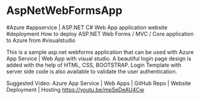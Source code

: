 # AspNetWebFormsApp
#Azure #appservice | ASP.NET C# Web App application website #deployment
How to deploy ASP.NET Web Forms / MVC / Core application to Azure from #visualstudio

This is a sample asp.net webforms application that can be used with Azure App Service | Web App with visual studio.
A beautiful login page design is added with the help of HTML, CSS, BOOTSTRAP. 
Login Template with server side code is also available to validate the user authentication.

Suggested Video: 
Azure App Service | Web Apps | GitHub Repo | Website Deployment | Hosting
https://youtu.be/mpSeDeAU4Cw

